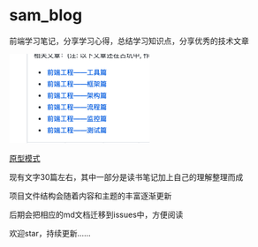 # sam_blog
前端学习笔记，分享学习心得，总结学习知识点，分享优秀的技术文章

![测试插入图片](https://github.com/samsonCao/sam_blog/blob/master/Image/image.png)

[原型模式](https://github.com/samsonCao/sam_blog/issues/1)

现有文字30篇左右，其中一部分是读书笔记加上自己的理解整理而成

项目文件结构会随着内容和主题的丰富逐渐更新

后期会把相应的md文档迁移到issues中，方便阅读

欢迎star，持续更新......
